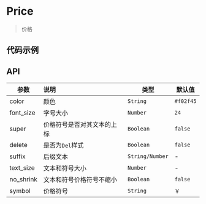 # Price

> 价格

## 代码示例

<test></test>

<script>
  import test from '@/pages/demo/Price.vue';

  export default {
    components: {
      test
    }
  }
</script>

## API

| 参数 | 说明 | 类型 | 默认值 |
| ----|:-----| ---- | ---- |
| color | 颜色 | `String` | `#f02f45` |
| font_size | 字号大小 | `Number` | `24` |
| super | 价格符号是否对其文本的上标  | `Boolean` | `false` |
| delete | 是否为`Del`样式  | `Boolean` | `false` |
| suffix | 后缀文本  | `String/Number` | - |
| text_size | 文本和符号大小  | `Number` | - |
| no_shrink | 文本和符号价格符号不缩小  | `Boolean` | `false` |
| symbol | 价格符号  | `String` | `￥` |
